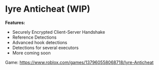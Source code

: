 # Iyre Anticheat (WIP)

**Features:**
- Securely Encrypted Client-Server Handshake
- Reference Detections
- Advanced hook detections
- Detections for several executors
- More coming soon

Game: https://www.roblox.com/games/137960558068718/Iyre-Anticheat
